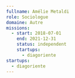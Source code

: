 ```yaml
---
fullname: Amélie Metaldi
role: Sociologue
domaine: Autre
missions:
  - start: 2018-07-01
    end: 2021-12-31
    status: independent
    startups:
      - diagoriente
startups:
  - diagoriente
---
```

